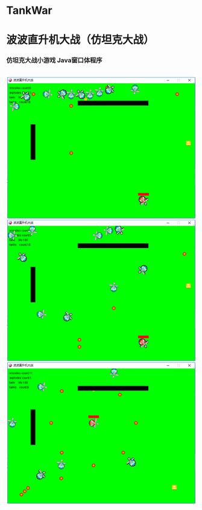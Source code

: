 ﻿# TankWar
<h1>波波直升机大战（仿坦克大战）</h1>


<h3>仿坦克大战小游戏 Java窗口体程序</h3>

<div align="center">

<br />
<img src="https://github.com/leonInShanghai/TankWar/blob/master/otherPic/QQ%E5%9B%BE%E7%89%8720190628232850.png">

<br />
<img src="https://github.com/leonInShanghai/TankWar/blob/master/otherPic/QQ%E5%9B%BE%E7%89%8720190628232906.png">


<br />
<img src="https://github.com/leonInShanghai/TankWar/blob/master/otherPic/QQ%E5%9B%BE%E7%89%8720190628232915.png">


<div/>
